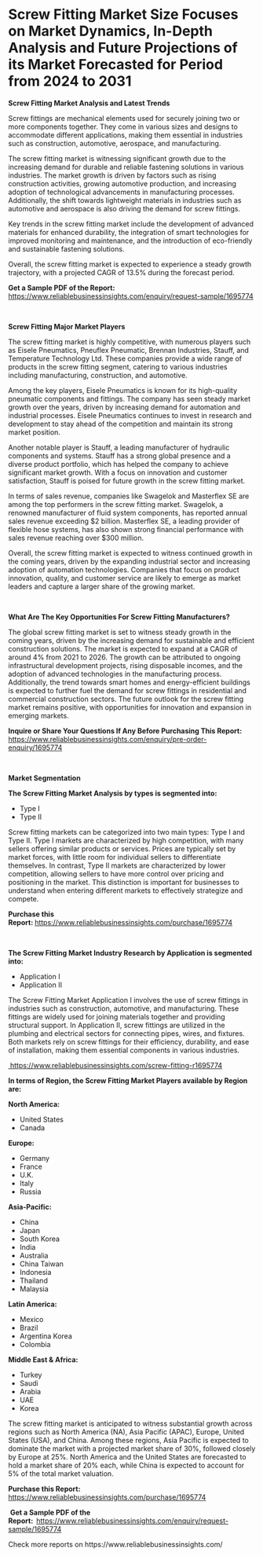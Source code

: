 <p><h1>Screw Fitting Market Size Focuses on Market Dynamics, In-Depth Analysis and Future Projections of its Market Forecasted for Period from 2024 to 2031</h1></p><p><strong>Screw Fitting Market Analysis and Latest Trends</strong></p>
<p><p>Screw fittings are mechanical elements used for securely joining two or more components together. They come in various sizes and designs to accommodate different applications, making them essential in industries such as construction, automotive, aerospace, and manufacturing.</p><p>The screw fitting market is witnessing significant growth due to the increasing demand for durable and reliable fastening solutions in various industries. The market growth is driven by factors such as rising construction activities, growing automotive production, and increasing adoption of technological advancements in manufacturing processes. Additionally, the shift towards lightweight materials in industries such as automotive and aerospace is also driving the demand for screw fittings.</p><p>Key trends in the screw fitting market include the development of advanced materials for enhanced durability, the integration of smart technologies for improved monitoring and maintenance, and the introduction of eco-friendly and sustainable fastening solutions.</p><p>Overall, the screw fitting market is expected to experience a steady growth trajectory, with a projected CAGR of 13.5% during the forecast period.</p></p>
<p><strong>Get a Sample PDF of the Report:&nbsp;</strong> <a href="https://www.reliablebusinessinsights.com/enquiry/request-sample/1695774">https://www.reliablebusinessinsights.com/enquiry/request-sample/1695774</a></p>
<p>&nbsp;</p>
<p><strong>Screw Fitting Major Market Players</strong></p>
<p><p>The screw fitting market is highly competitive, with numerous players such as Eisele Pneumatics, Pneuflex Pneumatic, Brennan Industries, Stauff, and Temperature Technology Ltd. These companies provide a wide range of products in the screw fitting segment, catering to various industries including manufacturing, construction, and automotive.</p><p>Among the key players, Eisele Pneumatics is known for its high-quality pneumatic components and fittings. The company has seen steady market growth over the years, driven by increasing demand for automation and industrial processes. Eisele Pneumatics continues to invest in research and development to stay ahead of the competition and maintain its strong market position.</p><p>Another notable player is Stauff, a leading manufacturer of hydraulic components and systems. Stauff has a strong global presence and a diverse product portfolio, which has helped the company to achieve significant market growth. With a focus on innovation and customer satisfaction, Stauff is poised for future growth in the screw fitting market.</p><p>In terms of sales revenue, companies like Swagelok and Masterflex SE are among the top performers in the screw fitting market. Swagelok, a renowned manufacturer of fluid system components, has reported annual sales revenue exceeding $2 billion. Masterflex SE, a leading provider of flexible hose systems, has also shown strong financial performance with sales revenue reaching over $300 million.</p><p>Overall, the screw fitting market is expected to witness continued growth in the coming years, driven by the expanding industrial sector and increasing adoption of automation technologies. Companies that focus on product innovation, quality, and customer service are likely to emerge as market leaders and capture a larger share of the growing market.</p></p>
<p>&nbsp;</p>
<p><strong>What Are The Key Opportunities For Screw Fitting Manufacturers?</strong></p>
<p><p>The global screw fitting market is set to witness steady growth in the coming years, driven by the increasing demand for sustainable and efficient construction solutions. The market is expected to expand at a CAGR of around 4% from 2021 to 2026. The growth can be attributed to ongoing infrastructural development projects, rising disposable incomes, and the adoption of advanced technologies in the manufacturing process. Additionally, the trend towards smart homes and energy-efficient buildings is expected to further fuel the demand for screw fittings in residential and commercial construction sectors. The future outlook for the screw fitting market remains positive, with opportunities for innovation and expansion in emerging markets.</p></p>
<p><strong>Inquire or Share Your Questions If Any Before Purchasing This Report:</strong> <a href="https://www.reliablebusinessinsights.com/enquiry/pre-order-enquiry/1695774">https://www.reliablebusinessinsights.com/enquiry/pre-order-enquiry/1695774</a></p>
<p>&nbsp;</p>
<p><strong>Market Segmentation</strong></p>
<p><strong>The Screw Fitting Market Analysis by types is segmented into:</strong></p>
<p><ul><li>Type I</li><li>Type II</li></ul></p>
<p><p>Screw fitting markets can be categorized into two main types: Type I and Type II. Type I markets are characterized by high competition, with many sellers offering similar products or services. Prices are typically set by market forces, with little room for individual sellers to differentiate themselves. In contrast, Type II markets are characterized by lower competition, allowing sellers to have more control over pricing and positioning in the market. This distinction is important for businesses to understand when entering different markets to effectively strategize and compete.</p></p>
<p><strong>Purchase this Report:&nbsp;</strong><a href="https://www.reliablebusinessinsights.com/purchase/1695774">https://www.reliablebusinessinsights.com/purchase/1695774</a></p>
<p>&nbsp;</p>
<p><strong>The Screw Fitting Market Industry Research by Application is segmented into:</strong></p>
<p><ul><li>Application I</li><li>Application II</li></ul></p>
<p><p>The Screw Fitting Market Application I involves the use of screw fittings in industries such as construction, automotive, and manufacturing. These fittings are widely used for joining materials together and providing structural support. In Application II, screw fittings are utilized in the plumbing and electrical sectors for connecting pipes, wires, and fixtures. Both markets rely on screw fittings for their efficiency, durability, and ease of installation, making them essential components in various industries.</p></p>
<p><a href="https://www.reliablebusinessinsights.com/screw-fitting-r1695774">&nbsp;https://www.reliablebusinessinsights.com/screw-fitting-r1695774</a></p>
<p><strong>In terms of Region, the Screw Fitting Market Players available by Region are:</strong></p>
<p>
    <p> <strong> North America: </strong>
        <ul>
            <li>United States</li>
            <li>Canada</li>
        </ul>
        </p> 
    <p> <strong> Europe: </strong>
        <ul>
            <li>Germany</li>
            <li>France</li>
            <li>U.K.</li>
            <li>Italy</li>
            <li>Russia</li>
        </ul>
        </p> 
    <p> <strong> Asia-Pacific: </strong>
        <ul>
            <li>China</li>
            <li>Japan</li>
            <li>South Korea</li>
            <li>India</li>
            <li>Australia</li>
            <li>China Taiwan</li>
            <li>Indonesia</li>
            <li>Thailand</li>
            <li>Malaysia</li>
        </ul>
        </p> 
    <p> <strong> Latin America: </strong>
        <ul>
            <li>Mexico</li>
            <li>Brazil</li>
            <li>Argentina Korea</li>
            <li>Colombia</li>
        </ul>
        </p> 
    <p> <strong> Middle East & Africa: </strong>
        <ul>
            <li>Turkey</li>
            <li>Saudi</li>
            <li>Arabia</li>
            <li>UAE</li>
            <li>Korea</li>
        </ul>
    </p>
    </p>
<p><p>The screw fitting market is anticipated to witness substantial growth across regions such as North America (NA), Asia Pacific (APAC), Europe, United States (USA), and China. Among these regions, Asia Pacific is expected to dominate the market with a projected market share of 30%, followed closely by Europe at 25%. North America and the United States are forecasted to hold a market share of 20% each, while China is expected to account for 5% of the total market valuation.</p></p>
<p><strong>Purchase this Report: </strong><a href="https://www.reliablebusinessinsights.com/purchase/1695774">https://www.reliablebusinessinsights.com/purchase/1695774</a></p>
<p>&nbsp;<strong>Get a Sample PDF of the Report:&nbsp;&nbsp;</strong><a href="https://www.reliablebusinessinsights.com/enquiry/request-sample/1695774">https://www.reliablebusinessinsights.com/enquiry/request-sample/1695774</a></p>
<p><strong></strong></p>
<p>Check more reports on https://www.reliablebusinessinsights.com/</p>